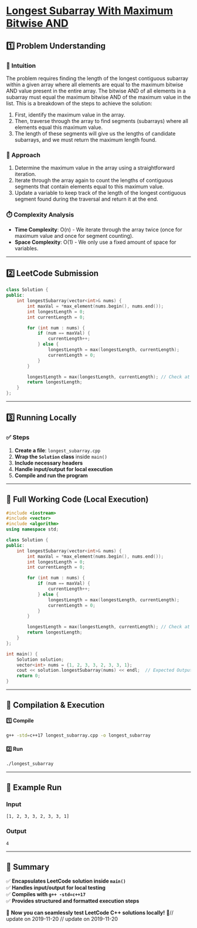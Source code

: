 # **[Longest Subarray With Maximum Bitwise AND](https://leetcode.com/problems/longest-subarray-with-maximum-bitwise-and/description/)**  

## **1️⃣ Problem Understanding**  
### **📌 Intuition**  
The problem requires finding the length of the longest contiguous subarray within a given array where all elements are equal to the maximum bitwise AND value present in the entire array. The bitwise AND of all elements in a subarray must equal the maximum bitwise AND of the maximum value in the list. This is a breakdown of the steps to achieve the solution:  
1. First, identify the maximum value in the array.  
2. Then, traverse through the array to find segments (subarrays) where all elements equal this maximum value.  
3. The length of these segments will give us the lengths of candidate subarrays, and we must return the maximum length found.

### **🚀 Approach**  
1. Determine the maximum value in the array using a straightforward iteration.
2. Iterate through the array again to count the lengths of contiguous segments that contain elements equal to this maximum value.
3. Update a variable to keep track of the length of the longest contiguous segment found during the traversal and return it at the end.

### **⏱️ Complexity Analysis**  
- **Time Complexity**: O(n) - We iterate through the array twice (once for maximum value and once for segment counting).
- **Space Complexity**: O(1) - We only use a fixed amount of space for variables.

---  

## **2️⃣ LeetCode Submission**  
```cpp
class Solution {
public:
    int longestSubarray(vector<int>& nums) {
        int maxVal = *max_element(nums.begin(), nums.end());
        int longestLength = 0;
        int currentLength = 0;

        for (int num : nums) {
            if (num == maxVal) {
                currentLength++;
            } else {
                longestLength = max(longestLength, currentLength);
                currentLength = 0;
            }
        }

        longestLength = max(longestLength, currentLength); // Check at the end of the array
        return longestLength;
    }
};
```  

---  

## **3️⃣ Running Locally**  
### **✅ Steps**  
1. **Create a file**: `longest_subarray.cpp`  
2. **Wrap the `Solution` class** inside `main()`  
3. **Include necessary headers**  
4. **Handle input/output for local execution**  
5. **Compile and run the program**  

---  

## **📝 Full Working Code (Local Execution)**  
```cpp
#include <iostream>
#include <vector>
#include <algorithm>
using namespace std;

class Solution {
public:
    int longestSubarray(vector<int>& nums) {
        int maxVal = *max_element(nums.begin(), nums.end());
        int longestLength = 0;
        int currentLength = 0;

        for (int num : nums) {
            if (num == maxVal) {
                currentLength++;
            } else {
                longestLength = max(longestLength, currentLength);
                currentLength = 0;
            }
        }

        longestLength = max(longestLength, currentLength); // Check at the end of the array
        return longestLength;
    }
};

int main() {
    Solution solution;
    vector<int> nums = {1, 2, 3, 3, 2, 3, 3, 1};
    cout << solution.longestSubarray(nums) << endl;  // Expected Output: 4
    return 0;
}
```  

---  

## **🔧 Compilation & Execution**  
#### **1️⃣ Compile**  
```bash
g++ -std=c++17 longest_subarray.cpp -o longest_subarray
```  

#### **2️⃣ Run**  
```bash
./longest_subarray
```  

---  

## **🎯 Example Run**  
### **Input**  
```
[1, 2, 3, 3, 2, 3, 3, 1]
```  
### **Output**  
```
4
```  

---  

## **📌 Summary**  
✅ **Encapsulates LeetCode solution inside `main()`**  
✅ **Handles input/output for local testing**  
✅ **Compiles with `g++ -std=c++17`**  
✅ **Provides structured and formatted execution steps**  

🚀 **Now you can seamlessly test LeetCode C++ solutions locally!** 🚀// update on 2019-11-20
// update on 2019-11-20
